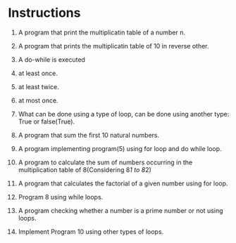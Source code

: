 # Instructions
1. A program that print the multiplicatin table of a number n.

2. A program that prints the multiplicatin table of 10 in reverse other.

3. A do-while is executed
1. at least once.
2. at least twice.
3. at most once.

4. What can be done using a type of loop, can be done using another type: True or false(True).

5. A program that sum the first 10 natural numbers.

6. A program implementing program(5) using for loop and do while loop.

7. A program to calculate the sum of numbers occurring in the multiplication table of 8(Considering 8*1 to 8*2)

8. A program that calculates the factorial of a given number using for loop.

9. Program 8 using while loops.

10. A program checking whether a number is a prime number or not using loops.

11. Implement Program 10 using other types of loops.